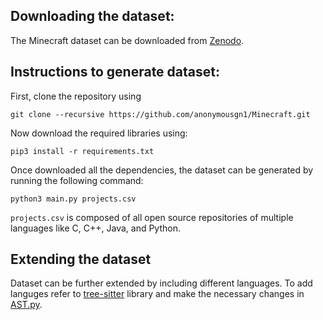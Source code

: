 ## Downloading the dataset:
The Minecraft dataset can be downloaded from [Zenodo](https://doi.org/10.5281/zenodo.8164641).

## Instructions to generate dataset:

First, clone the repository using
```
git clone --recursive https://github.com/anonymousgn1/Minecraft.git
```

Now download the required libraries using:
```
pip3 install -r requirements.txt
```

Once downloaded all the dependencies, the dataset can be generated by running the following command:

```
python3 main.py projects.csv
```

```projects.csv``` is composed of all open source repositories of multiple languages like C, C++, Java, and Python.

## Extending the dataset
Dataset can be further extended by including different languages. To add languges refer to [tree-sitter](https://github.com/tree-sitter/py-tree-sitter) library and make the necessary changes in [AST.py](https://github.com/anonymousgn1/Minecraft/blob/main/AST.py).

